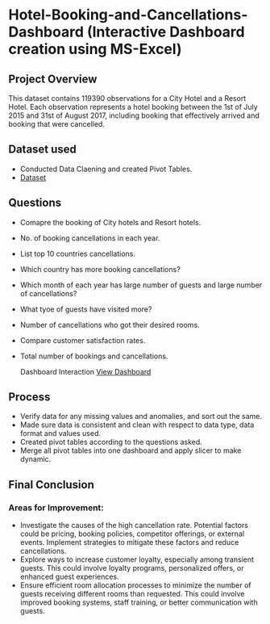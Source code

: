 # Hotel-Booking-and-Cancellations-Dashboard (Interactive Dashboard creation using MS-Excel)
## Project Overview
This dataset contains 119390 observations for a City Hotel and a Resort Hotel. Each observation represents a hotel booking between the 1st of July 2015 and 31st of August 2017, including booking that effectively arrived and booking that were cancelled.

## Dataset used
- Conducted Data Claening and created Pivot Tables.
- <a href="https://github.com/sangeetamaity/Hotel-Booking-and-Cancellations-Dashboard/blob/main/hotel%20booking%20cancellations.xlsx">Dataset</a>

## Questions
- Comapre the booking of City hotels and Resort hotels.
- No. of booking cancellations in each year.
- List top 10 countries cancellations.
- Which country has more booking cancellations?
- Which month of each year has large number of guests and large number of cancellations?
- What tyoe of guests have visited more?
- Number of cancellations who got their desired rooms.
- Compare customer satisfaction rates.
- Total number of bookings and cancellations.
  
  Dashboard Interaction <a href="https://github.com/sangeetamaity/Hotel-Booking-Cancellations-Dashboard/blob/main/Screenshot%202025-02-24%20211030.png">View Dashboard</a> 

## Process
- Verify data for any missing values and anomalies, and sort out the same.
- Made sure data is consistent and clean with respect to data type, data format and values used.
- Created pivot tables according to the questions asked.
- Merge all pivot tables into one dashboard and apply slicer to make dynamic.

## Final Conclusion
### Areas for Improvement:
- Investigate the causes of the high cancellation rate. Potential factors could be pricing, booking policies, competitor offerings, or external events. Implement strategies to mitigate these factors and reduce cancellations.
- Explore ways to increase customer loyalty, especially among transient guests. This could involve loyalty programs, personalized offers, or enhanced guest experiences.
- Ensure efficient room allocation processes to minimize the number of guests receiving different rooms than requested. This could involve improved booking systems, staff training, or better communication with guests.
